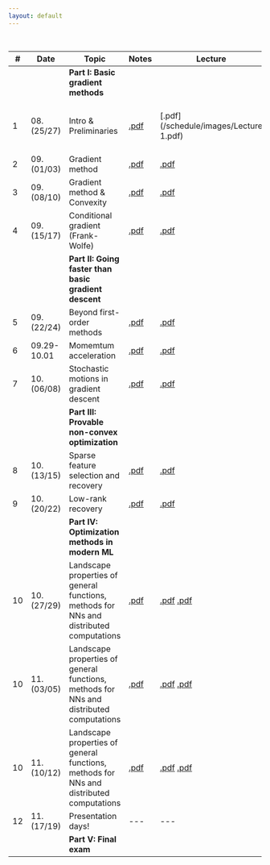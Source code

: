 ```yaml
---
layout: default
---
```


&nbsp;


| # | Date  | Topic  | Notes | Lecture | Notebook  |
|-|-|-|-|-|-|
| | | **Part I: Basic gradient methods** | | | |
| 1 | 08.(25/27) | Intro & Preliminaries  | [.pdf](/schedule/images/chapter1.pdf) | [.pdf](/schedule/images/Lecture 1.pdf) | [.ipynb](/schedule/images/Chapter 1a.ipynb) [.ipynb](/schedule/images/Chapter 1b.ipynb)
| 2 | 09.(01/03) | Gradient method | [.pdf]()  | [.pdf]() | [.ipynb]() |
| 3 | 09.(08/10) | Gradient method & Convexity | [.pdf]()  | [.pdf]() | [.ipynb]() |
| 4 | 09.(15/17) | Conditional gradient (Frank-Wolfe) | [.pdf]()  | [.pdf]() | [.ipynb]() |
| | | **Part II: Going faster than basic gradient descent** | | | |
| 5 | 09.(22/24) | Beyond first-order methods | [.pdf]()  | [.pdf]() | [.ipynb]() |
| 6 | 09.29-10.01 | Momemtum acceleration | [.pdf]()  | [.pdf]() | [.ipynb]() |
| 7 | 10.(06/08) | Stochastic motions in gradient descent | [.pdf]()  | [.pdf]() | [.ipynb]() |
| | | **Part III: Provable non-convex optimization** | | | |
| 8 | 10.(13/15) | Sparse feature selection and recovery | [.pdf]()  | [.pdf]() | [.ipynb]() |
| 9 | 10.(20/22) | Low-rank recovery | [.pdf]()  | [.pdf]() | [.ipynb]() |
| | | **Part IV: Optimization methods in modern ML** | | | |
| 10 | 10.(27/29) | Landscape properties of general functions, methods for NNs and distributed computations | [.pdf]()  | [.pdf]() [.pdf]() | --- |
| 10 | 11.(03/05) | Landscape properties of general functions, methods for NNs and distributed computations | [.pdf]()  | [.pdf]() [.pdf]() | --- |
| 10 | 11.(10/12) | Landscape properties of general functions, methods for NNs and distributed computations | [.pdf]()  | [.pdf]() [.pdf]() | --- |
| 12 | 11.(17/19) | Presentation days!  | ---  | ---  | --- |
| | | **Part V: Final exam** | | | |

&nbsp;
&nbsp;
